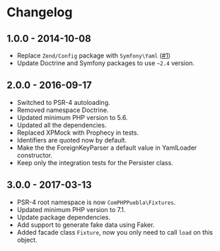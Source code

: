 # Changelog

## 1.0.0 - 2014-10-08

* Replace `Zend/Config` package with `Symfony\Yaml` ([#1](https://github.com/ComPHPPuebla/dbal-fixtures/pull/1))
* Update Doctrine and Symfony packages to use `~2.4` version.

## 2.0.0 - 2016-09-17

* Switched to PSR-4 autoloading.
* Removed namespace Doctrine.
* Updated minimum PHP version to 5.6.
* Updated all the dependencies.
* Replaced XPMock with Prophecy in tests.
* Identifiers are quoted now by default.
* Make the the ForeignKeyParser a default value in YamlLoader constructor.
* Keep only the integration tests for the Persister class.

## 3.0.0 - 2017-03-13

* PSR-4 root namespace is now `ComPHPPuebla\Fixtures`.
* Updated minimum PHP version to 7.1.
* Update package dependencies.
* Add support to generate fake data using Faker.
* Added facade class `Fixture`, now you only need to call `load` on this object.
